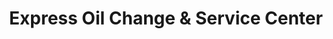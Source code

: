 ---
title: "Express Oil Change & Service Center"
url: /apex/express-oil-change-und-service-center/
shop: Autowerkstatt
---